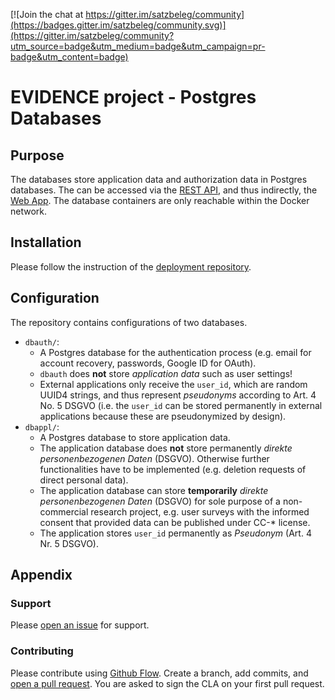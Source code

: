 [![Join the chat at https://gitter.im/satzbeleg/community](https://badges.gitter.im/satzbeleg/community.svg)](https://gitter.im/satzbeleg/community?utm_source=badge&utm_medium=badge&utm_campaign=pr-badge&utm_content=badge)

# EVIDENCE project - Postgres Databases


## Purpose
The databases store application data and authorization data in Postgres databases. The can be accessed via the [REST API](https://github.com/satzbeleg/evidence-restapi), and thus indirectly, the [Web App](https://github.com/satzbeleg/evidence-app).
The database containers are only reachable within the Docker network.


## Installation
Please follow the instruction of the [deployment repository](https://github.com/satzbeleg/evidence-deploy).


## Configuration
The repository contains configurations of two databases.

- `dbauth/`: 
    - A Postgres database for the authentication process (e.g. email for account recovery, passwords, Google ID for OAuth).
    - `dbauth` does **not** store *application data* such as user settings! 
    - External applications only receive the `user_id`, which are random UUID4 strings, and thus represent *pseudonyms* according to Art. 4 No. 5 DSGVO (i.e. the `user_id` can be stored permanently in external applications because these are pseudonymized by design).
- `dbappl/`: 
    - A Postgres database to store application data.
    - The application database does **not** store permanently *direkte personenbezogenen Daten* (DSGVO). Otherwise further functionalities have to be implemented (e.g. deletion requests of direct personal data).
    - The application database can store **temporarily** *direkte personenbezogenen Daten* (DSGVO) for sole purpose of a non-commercial research project, e.g. user surveys with the informed consent that provided data can be published under CC-* license.
    - The application stores `user_id` permanently as *Pseudonym* (Art. 4 Nr. 5 DSGVO).

## Appendix

### Support
Please [open an issue](https://github.com/satzbeleg/evidence-database/issues/new) for support.

### Contributing
Please contribute using [Github Flow](https://guides.github.com/introduction/flow/). Create a branch, add commits, and [open a pull request](https://github.com/satzbeleg/evidence-database/compare/).
You are asked to sign the CLA on your first pull request.

